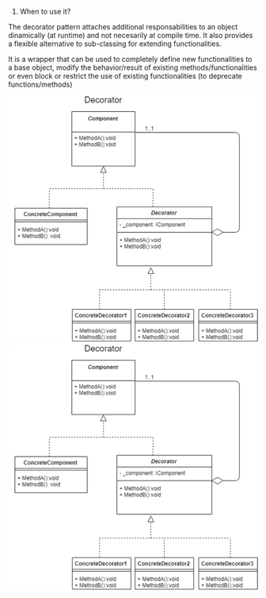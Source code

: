 1. When to use it?

The decorator pattern attaches additional responsabilities to an object dinamically (at runtime) and not necesarily at compile time. It also provides a flexible alternative to sub-classing for extending functionalities.

It is a wrapper that can be used to completely define new functionalities to a base object, modify the behavior/result of existing methods/functionalities or even block or restrict the use of existing functionalities (to deprecate functions/methods)


<img src="../images/DecoratorDesc1.png">

<img src="../images/Decorator.png">
